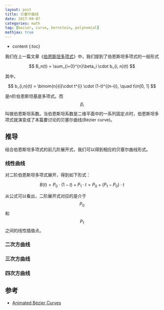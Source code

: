 ```yaml
---
layout: post
title: 贝塞尔曲线
date: 2017-09-07
categories: math
tag: [bezier, curve, bernstein, polynomial]
mathjax: true
---
```

* content
{:toc}

我们在上一篇文章《[伯恩斯坦多项式](/math/2017/09/06/bernstein-polynomial/)》中，我们提到了伯恩斯坦多项式的一般形式

$$
B_n(t) = \sum_{i=0}^{n}\beta_i \cdot b_{i, n}(t)
$$

其中，

$$
b_{i,n}(t) = \binom{n}{i}\cdot t^{i} \cdot (1-t)^{(n-i)}, \quad t\in[0, 1]
$$

是n阶伯恩斯坦基底多项式。而$$\beta_i$$叫做伯恩斯坦系数。当伯恩斯坦系数是二维平面中的一系列固定点时，伯恩斯坦多项式就演变成了本篇要讨论的贝塞尔曲线(Bézier curve)。



<style>

.curve, .line {
  fill: none;
  stroke-width: 1px;
}
.curve {
  stroke: red;
  stroke-width: 3px;
}
.control {
  fill: #ccc;
  stroke: #000;
  stroke-width: .5px;
	cursor: move;
}
.control.drag, .control:hover {
	fill: #fe0;
}
.controltext {
  font-size: .6em;
}
svg {
  display: inline-block;
}
.vis {
    <!-- border: 1px solid #ddd; -->
}
</style>


<script src="/assets/js/2017/09/07/d3.min.js"></script>
<script src="/assets/js/2017/09/07/control.js"></script>


## 推导

结合伯恩斯坦多项式的前几阶展开式，我们可以得到相应的贝塞尔曲线形式。

### 线性曲线
对二阶伯恩斯坦多项式展开，得到如下形式：

$$
B(t) = P_0 \cdot (1-t) + P_1 \cdot t  = P_0 + (P_1 - P_0) \cdot t
$$

从公式可以看出，二阶展开式对应的是介于$$P_0$$和$$P_1$$之间的线性插值点。

<div id="vis0" class="vis">
	<script>
        var points = [
            {x: 0, y: 346},
            {x: 160, y: 30},
        ];
		start(2, "#vis0", points);
	</script>
</div>


### 二次方曲线

<div id="vis1" class="vis">
	<script>
		start(3, "#vis1");
	</script>
</div>


### 三次方曲线

<div id="vis2" class="vis">
	<script>
		start(4, "#vis2");
	</script>
</div>

### 四次方曲线

<div id="vis3" class="vis">
	<script>
		start(5, "#vis3");
	</script>
</div>






## 参考

- [Animated Bézier Curves](https://www.jasondavies.com/animated-bezier/)

